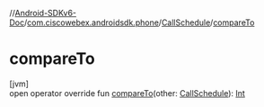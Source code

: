 //[Android-SDKv6-Doc](../../../index.md)/[com.ciscowebex.androidsdk.phone](../index.md)/[CallSchedule](index.md)/[compareTo](compare-to.md)

# compareTo

[jvm]\
open operator override fun [compareTo](compare-to.md)(other: [CallSchedule](index.md)): [Int](https://kotlinlang.org/api/latest/jvm/stdlib/kotlin/-int/index.html)
